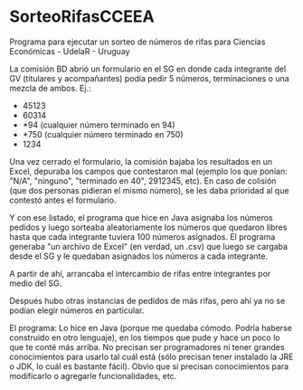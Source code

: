 # SorteoRifasCCEEA
Programa para ejecutar un sorteo de números de rifas para Ciencias Económicas - UdelaR - Uruguay

La comisión BD abrió un formulario en el SG en donde cada integrante del GV (titulares y acompañantes) podía pedir 5 números, terminaciones o una mezcla de ambos.
Ej.:
- 45123
- 60314
- *94 (cualquier número terminado en 94)
- *750 (cualquier número terminado en 750)
- 1234

Una vez cerrado el formulario, la comisión bajaba los resultados en un Excel, depuraba los campos que contestaron mal (ejemplo los que ponían: "N/A", "ninguno", "terminado en 40", 2912345, etc).
En caso de colisión (que dos personas pidieran el mismo número), se les daba prioridad al que contestó antes el formulario.

Y con ese listado, el programa que hice en Java asignaba los números pedidos y luego sorteaba aleatoriamente los números que quedaron libres hasta que cada integrante tuviera 100 números asignados.
El programa generaba "un archivo de Excel" (en verdad, un .csv) que luego se cargaba desde el SG y le quedaban asignados los números a cada integrante.

A partir de ahí, arrancaba el intercambio de rifas entre integrantes por medio del SG.

Después hubo otras instancias de pedidos de más rifas, pero ahí ya no se podían elegir números en particular.


El programa:
Lo hice en Java (porque me quedaba cómodo. Podría haberse construido en otro lenguaje), en los tiempos que pude y hace un poco lo que te conté más arriba.
No precisan ser programadores ni tener grandes conocimientos para usarlo tal cuál está (sólo precisan tener instalado la JRE o JDK, lo cuál es bastante fácil). Obvio que si precisan conocimientos para modificarlo o agregarle funcionalidades, etc.
